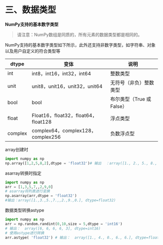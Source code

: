 # 三、数据类型

**NumPy支持的基本数字类型**

> 请注意：NumPy数组是同质的，所有元素的数据类型都是相同的。

NumPy支持的基本数字类型如下所示，此外还支持非数字类型，如字符串、对象以及用户自定义的符合类型等

| dtype   | 变体                                | 说明                      |
| ------- | ----------------------------------- | ------------------------- |
| int     | int8，int16，int32，int64           | 整数类型                  |
| unit    | unit8，unit16，unit32，unit64       | 无符号（非负）整数类型    |
| bool    | bool                                | 布尔类型（True 或 False） |
| float   | Float16，float32，float64，float128 | 浮点类型                  |
| complex | complex64，complex128，complex256   | 负数浮点型                |

array创建时

```python
import numpy as np
np.array([1,2,5,8,2],dtype = 'float32')# 输出  ：array([1., 2., 5., 8., 2.], dtype=float32)
```

asarray转换时指定

```python
import numpy as np
arr = [1,3,5,7,,2,9,0]
# asarray将列表进行变换
np.asarray(arr,dtype = 'float32')
#输出：array([1.,3.,5.,7.,,2.,9.,0.], dtype=float32)
```

数据类型转换astype

```python
import numpy as np
arr = np.random.randint(0,10,size = 5,dtype = 'int16')
# 输出：  array([6, 6, 6, 6, 3], dtype=int16)
# 使⽤astype进⾏转换
arr.astype( 'float32') # 输出：  array([1., 4., 0., 6., 6.], dtype=float32)
```
